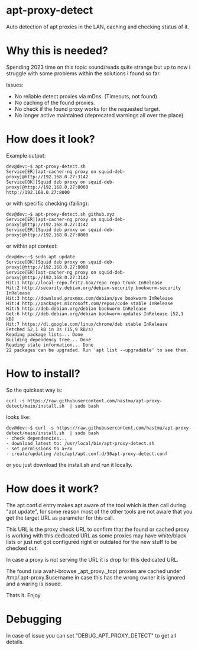 # apt-proxy-detect
Auto detection of apt proxies in the LAN, caching and checking status of it.

# Why this is needed?
Spending 2023 time on this topic sound/reads quite strange but up to now
i struggle with some problems within the solutions i found so far.

Issues:
* No reliable detect proxies via mDns. (Timeouts, not found)
* No caching of the found proxies.
* No check if the found proxy works for the requested target.
* No longer active maintained (deprecated warnings all over the place)

# How does it look?

Example output:
```
dev@dev:~$ apt-proxy-detect.sh 
Service[ER][apt-cacher-ng proxy on squid-deb-proxy]@http://192.168.0.27:3142 
Service[OK][Squid deb proxy on squid-deb-proxy]@http://192.168.0.27:8000 
http://192.168.0.27:8000
```

or with specific checking (failing):
```
dev@dev:~$ apt-proxy-detect.sh github.xyz
Service[ER][apt-cacher-ng proxy on squid-deb-proxy]@http://192.168.0.27:3142 
Service[ER][Squid deb proxy on squid-deb-proxy]@http://192.168.0.27:8000 
```

or within apt context:
```
dev@dev:~$ sudo apt update
Service[OK][Squid deb proxy on squid-deb-proxy]@http://192.168.0.27:8000 
Service[ER][apt-cacher-ng proxy on squid-deb-proxy]@http://192.168.0.27:3142 
Hit:1 http://local-repo.fritz.box/repo-repo trunk InRelease
Hit:2 http://security.debian.org/debian-security bookworm-security InRelease              
Hit:3 http://download.proxmox.com/debian/pve bookworm InRelease                           
Hit:4 http://packages.microsoft.com/repos/code stable InRelease                           
Hit:5 http://deb.debian.org/debian bookworm InRelease
Get:6 http://deb.debian.org/debian bookworm-updates InRelease [52,1 kB]
Hit:7 https://dl.google.com/linux/chrome/deb stable InRelease
Fetched 52,1 kB in 3s (15,9 kB/s)
Reading package lists... Done
Building dependency tree... Done
Reading state information... Done
22 packages can be upgraded. Run 'apt list --upgradable' to see them.
```

# How to install?

So the quickest way is:
```
curl -s https://raw.githubusercontent.com/hastmu/apt-proxy-detect/main/install.sh  | sudo bash
```

looks like:
```
dev@dev:~$ curl -s https://raw.githubusercontent.com/hastmu/apt-proxy-detect/main/install.sh  | sudo bash
- check dependencies...
- download latest to: /usr/local/bin/apt-proxy-detect.sh
- set permissions to a+rx
- create/updating /etc/apt/apt.conf.d/30apt-proxy-detect.conf

```

or you just download the install.sh and run it locally.

# How does it work?

The apt.conf.d entry makes apt aware of the tool which is then call during "apt update",
for some reason most of the other tools are not aware that you get the target URL as 
parameter for this call.

This URL is the proxy check URL to confirm that the found or cached proxy is working with
this dedicated URL as some proxies may have white/black lists or just not got configured 
right or outdated for the new stuff to be checked out.

In case a proxy is not serving the URL it is drop for this dedicated URL.

The found (via avahi-browse _apt_proxy._tcp) proxies are cached under /tmp/.apt-proxy.$username
in case this has the wrong owner it is ignored and a waring is issued.

Thats it. Enjoy.

# Debugging

In case of issue you can set "DEBUG_APT_PROXY_DETECT" to get all details.
